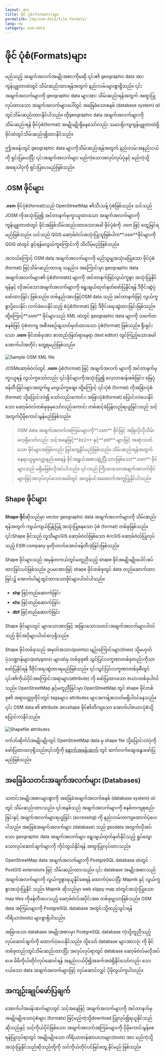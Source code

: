 ```yaml
---
layout: doc
title: ဖိုင် ပုံစံ(Formats)များ
permalink: /my/osm-data/file-formats/
lang: my
category: osm-data
---
```


ဖိုင် ပုံစံ(Formats)များ
=============


မည်သည့် အချက်အလက်အမျိုးအစားကိုမဆို ၎င်း၏ geographic data အား ကွန်ပျူတာထဲတွင် သိမ်းဆည်းထားရန်အတွက် နည်းလမ်းများစွာရှိသည်။ ၎င်းအချက်အလက်များကို geographic data များအား သိမ်းဆည်းရန်အတွက် အထူးပြုလုပ်ထားသော အချက်အလက်များပေါ်တွင် အခြေခံသောစနစ် (database system) ထဲတွင်သိမ်းဆည်းထားနိုင်ပါသည်။ ထိုgeographic data အချက်အလက်များကို သိမ်းဆည်းရန် ဖိုင်ပုံစံ(format) အမျိုးမျိုးရှိနေသော်လည်း သမားရိုးကျကွန်ပျူတာထဲရှိ ဖိုင်ထဲတွင်သိမ်းဆည်း၍ထားနိုင်သည်။   

ဤအခန်းတွင် geographic data များကိုသိမ်းဆည်းရန်အတွက် နည်းလမ်းအနည်းငယ်ကို ရှင်းပြပေးပြီး ၎င်းအချက်အလက်များ မည်ကဲ့သောအလုပ်လုပ်ပုံနှင့် မည်ကဲ့သို့အရေးပါပုံကို ရှင်းပြပေးမည်ဖြစ်သည်။  

.OSM ဖိုင်များ
-----------

 **.osm** ဖိုင်ပုံစံ(format)သည် OpenStreetMap ၏သီးသန့် ပုံစံဖြစ်သည်။ သင်သည် JOSM ကိုအသုံးပြု၍ အင်တာနက်မှကူးယူထားသော အချက်အလက်များကို ကွန်ပျူတာထဲတွင် ဖိုင်အဖြစ်သိမ်းဆည်းထားသောအခါ ဖိုင်ပုံစံကို .osm ဖြင့် တွေ့မြင်ရမည်ဖြစ်သည်။ သင်သည် QGIS ဆော့ဖ်ဝဲလ်အသုံးပြုသူဖြစ်ပါက**.osm**ဖိုင်များကို QGIS ထဲတွင် ဖွင့်ရန်မလွယ်ကူကြောင်းကို သိလိမ့်မည်ဖြစ်သည်။  

အဘယ်ကြောင့် OSM data အချက်အလက်များကို မည်သူမျှအသုံးမပြုသော ဖိုင်ပုံစံ (format) ဖြင့်သိမ်းဆည်းထားရ သနည်း။ အကြောင်းမှာ geographic data အချက်အလက်များ၏ ပုံစံ(formats) များကို အင်တာနက်ဖြင့်လွယ်ကူစွာ အသုံးပြုနိုင်ရန်နှင့် လိုအပ်သောအချက်အလက်များကို ရွေးချယ်ထုတ်နုတ်ဖော်ပြနိုင်ရန် ဒီဇိုင်းဆွဲပုံဖော်ထားခြင်း ဖြစ်သည်။ တစ်နည်းအားဖြင့်OSM data သည် အင်တာနက်ဖြင့် လွယ်ကူစွာပို့ပေးနိုင်၊ လက်ခံပေးနိင်သည့် စံပုံစံ(format) ဖြင့် ဒီဇိုင်းရေးဆွဲထားခြင်းဖြစ်သည်။ ထို့ကြောင့်**.osm** ဖိုင်များသည် XML ထဲတွင် geographic data များကို သင်္ကေတစနစ်ဖြင့် ပုံစံတကျ အစီအစဉ်ချသတ်မှတ်ထားသော ပုံစံ(format) ဖြစ်သည်။ ရိုးရှင်းသော **.osm** ဖိုင်တစ်ခုအား စာတည်းဖြတ်ရာနေရာ (text editor) တွင်ကြည့်သောအခါ အောက်ပါအတိုင်း တွေ့ရမည်ဖြစ်သည်။  

![Sample OSM XML file][]

JOSMဆော့ဖ်ဝဲလ်တွင် **.osm** ပုံစံ(format) ဖြင့် အချက်အလက် များကို အင်တာနက်မှကူးယူရန် လွယ်ကူသော်လည်း ၎င်းဖိုင်များကိုအသုံးပြု၍ လေ့လာဆန်းစစ်ခြင်း၊ မြေပုံဖန်တီးခြင်းများအတွက်မူ မလွယ်ကူချေ။ ထို့ကြောင့် ၎င်းပုံစံ (format) ကိုအခြားပုံစံ (format) သို့ပြောင်းလဲ၍ သော်လည်းကောင်း၊ အခြားပုံစံ(format) ပြောင်းလဲပေးနိုင်သော ဆော့ဖ်ဝဲလ်တစ်ခုခုမှသော်လည်းကောင်း တစ်ဆင့်ခံပြန်လည်ရယူခြင်းသည် သင့်အတွက်ပိုမိုကောင်းမွန်မည်ဖြစ်သည်။  

> OSM data အချက်အလက်အကြမ်းများကို**.osm** ဖိုင်ဖြင့် အမြဲလိုလိုသိမ်းလေ့ရှိသော်လည်း သင့်အနေဖြင့်**.bz2** နှင့်**.pbf** များဖြင့် အဆုံးသတ်သော ဖိုင်များအဖြစ်လည်း မြင်တွေ့နိုင်မည်ဖြစ်သည်။ သိမ်းဆည်းရန်အတွက် နေရာယူမှုလျှော့နည်းစေရန် ဖိုင်အရွယ်အစားချုံ့ပြီးသားဖြစ်သော**.osm** ဖိုင်များသည် မရှိမဖြစ်လိုအပ်ပါသည်။ ၎င်းသည် ကြီးမားသောအချက်အလက်ဖိုင်များဖြင့်အလုပ်လုပ်သောအခါတွင် အလွန်ပင်အထောက်အကူပြုနိုင်ပါသည်။  

Shape ဖိုင်များ
----------

**Shape ဖိုင်**ဆိုသည်မှာ vector geographic data အချက်အလက်များကို သိမ်းဆည်းရန်အတွက် ကျယ်ကျယ်ပြန့်ပြန့် အသုံးပြုနေသော ပုံစံ (format) တစ်ခုဖြစ်သည်။ ၎င်းShape ဖိုင်သည် လူသိများGIS ဆော့ဖ်ဝဲလ်ဖြစ်သော ArcGIS ဆော့ဖ်ဝဲလ်ပြုလုပ်သည့် ESRI company မှတိုးတက်အောင်ဖန်တီးခဲ့ခြင်းဖြစ်သည်။   

Shape ဖိုင်များသည် အမှန်တကယ်တွင်မတူညီသည့် shape ဖိုင်အမျိုးမျိုးပေါင်းစပ်ထားခြင်းပင်ဖြစ်သည်။ ဥပမာအားဖြင့် shape ဖိုင်တစ်ခုတွင် data တည်ဆောက်ထားခြင်း၌ အောက်ပါချဲ့ထွင်ထားသောဖိုင်များပါဝင်ပါသည်။  

- **shp** ဖြင့်တည်ဆောက်ခြင်း
- **shx** ဖြင့်တည်ဆောက်ခြင်း
- **dbf** ဖြင့်တည်ဆောက်ခြင်း

Shape ဖိုင်များတွင် များသောအားဖြင့် အခြားသောသတင်းအချက်အလက်များပါဝင်သည့် ဖိုင်အပိုများပါဝင်လေ့ရှိသည်။  

Shape ဖိုင်တစ်ခုသည် အမှတ်အသား(points)၊ မျဉ်းကြောင်းများ(lines) သို့မဟုတ် ပုံသဏ္ဍာန်များ(polygons) များထဲမှ တစ်ခုခု၏ သွင်ပြင်လက္ခဏာတစ်ခုတည်းကိုသာဖော်ပြနိုင်ရန် ဒီဇိုင်းရေးဆွဲထားရမည်ဖြစ်သည်။ ၎င်းသွင်ပြင်လက္ခဏာတစ်ခုစီတွင် ၎င်း၏ကိုယ်ပိုင်အကြောင်းအရာများ(attribute) ကို ဖော်ပြထားသော ဇယားတစ်ခုပါဝင်သည်။ OpenStreetMap နှင့်မတူညီခြင်းမှာ OpenStreetMap တွင် shape ဖိုင်တစ်ခု၏ အရာဝတ္တုတိုင်းတွင် tagsများ၊ attributes များအကန့်အသတ်မရှိပါဝင်နေသည်။ ၎င်း OSM data ၏ attribute အားshape ဖိုင်၏တိကျသော အောက်ပါဇယားပုံစံသို့ ပြောင်းလဲနိုင်သည်။   

![Shapefile attributes][]

ဝက်ဘ်ဆိုက်ဒ်အမျိုးမျိုးတွင် OpenStreetMap data မှ shape file သို့ပြောင်းလဲပုံကို ဖော်ပြထားလေ့ရှိသည်။၎င်းတို့ကို [နောက်အခန်းဆက်](/my/osm-data/getting-data) တွင် ဆက်လက်ဆွေးနွေးဖော်ပြမည်ဖြစ်သည်။  

အခြေခံသတင်းအချက်အလက်များ (Databases)
---------

သတင်းအမျိုးအစားများစွာကို အခြေခံအချက်အလက်စနစ် (database system) ထဲတွင် သိမ်းဆည်းထားသည်။ ၎င်းစနစ်သည် အချက်အလက်များကို စနစ်တကျစုစည်းခြင်းနှင့် အချက်အလက်များရယူခြင်း (accessing) ကို နည်းလမ်းတကျထောက်ပံ့ပေးပါသည်။ အခြေခံအချက်အလက်များ (database) သည် geodata အတွက်လိုအပ်သော geographic data အချက်အလက်များ ရွေးချယ်ထုတ်နုတ်နိုင်သည့် ရှုပ်ထွေးသောလုပ်ဆောင်ချက်များကို ကိုင်တွယ်နိုင်ရန် အထူးပြုလုပ်ထားသည်။  

OpenStreetMap data အချက်အလက်များကို PostgreSQL database ထဲတွင် PostGIS extensions ဖြင့် သိမ်းဆည်းထားသည်။ ၎င်း database အမျိုးအစားသည်အချက်အလက်များကို လွယ်ကူစွာရယူနိုင်စေရန် ထောက်ပံ့ပေးပြီး Mapnik နှင့် လွယ်ကူစွာအသုံးပြုနိုင် သည်။ Mapnik ဆိုသည်မှာ web slippy map ထဲတွင်အသုံးပြုသော map tiles ကိုဖန်တီးပေးသည့် ဆော့ဖ်ဝဲလ်အပိုင်းအစ တစ်ခုမျှသာဖြစ်သည်။ OSM data အကြမ်းများကို PostgreSQL database အတွင်းသို့ထည့်သွင်းရန် ကိရိယာ(tools) များစွာရှိပါသည်။  

အခြားသော database အမျိုးအစားမှာ  PostgreSQL database ကဲ့သို့တူညီသည့် လုပ်ဆောင်ချက်ကို ထောက်ပံ့ပေးနိုင်သည်။ သို့သော် database များအားလုံး ကို ဖိုင်တစ်ခုတည်းတွင်သိမ်းဆည်းထားပြီး အလုပ်လုပ်ရာတွင် database ဆော့ဖ်ဝဲလ်မလိုအပ်ပေ။ မိမိကိုယ်တိုင်လုပ်ဆောင်ရန် အနည်းငယ်ပို၍အခက်အခဲရှိနိုင်သော်လည်း သေးငယ်သော data အချက်အလက်များဖြင့် လုပ်ဆောင်လျှင် ပိုမိုလွယ်ကူပါသည်။  

အကျဉ်းချုပ်ဖော်ပြချက်
-------

အောက်ပါအခန်းဆက်များတွင်  သင့်အနေဖြင့် အချက်အလက်များကို အင်တာနက်မှ အမျိုးမျိုးသောပုံစံများ (formats) ဖြင့်မည်ကဲ့သို့download ပြုလုပ်၍ရယူနိုင်သည်ဆိုသည်နှင့် သင့်ကိုယ်ပိုင်ဖြစ်သော အချက်အလက်အကြမ်းများကို ပိုမိုကောင်းမွန်စေရန်ပြုလုပ်ရာတွင် အမျိုးမျိုးသော ကိရိယာတန်ဆာပလာများ(tools) အား မည်ကဲ့သို့အသုံးပြုနိုင်သည်ဆိုသည်တို့ကို သင်ကိုယ်တိုင်ပင်မြင်တွေ့ နိုင်မည် ဖြစ်သည်။  


[Sample OSM XML file]: /images/osm-data/example_osm.png
[Shapefile attributes]: /images/osm-data/shapefile_attributes.png